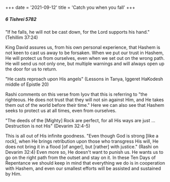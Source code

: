 +++
date = '2021-09-12'
title = 'Catch you when you fall'
+++

##### 6 Tishrei 5782

"If he falls, he will not be cast down, for the Lord supports his hand." (Tehillim 37:24)

King David assures us, from his own personal experience, that Hashem is not keen to cast us away to be forsaken. When we put our trust in Hashem, He will protect us from ourselves, even when we set out on the wrong path. He will send us not only one, but multiple warnings and will always open up the door for us to return.

"He casts reproach upon His angels" (Lessons in Tanya, Iggeret HaKodesh middle of Epistle 20)

Rashi comments on this verse from Iyov that this is referring to "the righteous. He does not trust that they will not sin against Him, and He takes them out of the world before their time." Here we can also see that Hashem seeks to protect us at all times, even from ourselves.

"The deeds of the [Mighty] Rock are perfect, for all His ways are just ... Destruction is not His" (Devarim 32:4-5)

This is all out of His infinite goodness. "Even though God is strong [like a rock], when He brings retribution upon those who transgress His will, He does not bring it in a flood [of anger], but [rather] with justice." (Rashi on Devarim 32:4) Even more so, He doesn't want to punish us. He wants us to go on the right path from the outset and stay on it. In these Ten Days of Repentance we should keep in mind that everything we do is in cooperation with Hashem, and even our smallest efforts will be assisted and sustained by Him.
